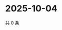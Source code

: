 # 2025-10-04

共 0 条

<!-- BEGIN ZHIHUVIDEO -->
<!-- 最后更新时间 Sat Oct 04 2025 21:15:33 GMT+0800 (China Standard Time) -->

<!-- END ZHIHUVIDEO -->
